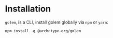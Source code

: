 # Installation

`golem`, is a CLI, install golem globally via `npm` or `yarn`:
```
npm install -g @archetype-org/golem
```
